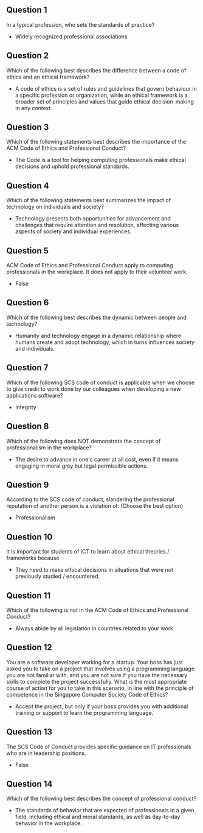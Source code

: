 ## Question 1
In a typical profession, who sets the standards of practice?
- Widely recognized professional associations

## Question 2
Which of the following best describes the difference between a code of ethics and an ethical framework?
- A code of ethics is a set of rules and guidelines that govern behaviour in a specific profession or organization, while an ethical framework is a broader set of principles and values that guide ethical decision-making in any context.

## Question 3
Which of the following statements best describes the importance of the ACM Code of Ethics and Professional Conduct?
- The Code is a tool for helping computing professionals make ethical decisions and uphold professional standards.

## Question 4
Which of the following statements best summarizes the impact of technology on individuals and society?
- Technology presents both opportunities for advancement and challenges that require attention and resolution, affecting various aspects of society and individual experiences.

## Question 5
ACM Code of Ethics and Professional Conduct apply to computing professionals in the workplace. It does not apply to their volunteer work.
- False

## Question 6
Which of the following best describes the dynamic between people and technology?
- Humanity and technology engage in a dynamic relationship where humans create and adopt technology, which in turns influences society and individuals. 

## Question 7
Which of the following SCS code of conduct is applicable when we choose to give credit to work done by our colleagues when developing a new applications software?
- Integrity

## Question 8
Which of the following does NOT demonstrate the concept of professionalism in the workplace?
- The desire to advance in one's career at all cost, even if it means engaging in moral grey but legal permissible actions.

## Question 9
According to the SCS code of conduct, slandering the professional reputation of another person is a violation of: (Choose the best option)
- Professionalism

## Question 10
It is important for students of ICT to learn about ethical theories / frameworks because
- They need to make ethical decisions in situations that were not previously studied / encountered.

## Question 11
Which of the following is not in the ACM Code of Ethics and Professional Conduct?
- Always abide by all legislation in countries related to your work

## Question 12
You are a software developer working for a startup. Your boss has just asked you to take on a project that involves using a programming language you are not familiar with, and you are not sure if you have the necessary skills to complete the project successfully. What is the most appropriate course of action for you to take in this scenario, in line with the principle of competence in the Singapore Computer Society Code of Ethics?
- Accept the project, but only if your boss provides you with additional training or support to learn the programming language.

## Question 13
The SCS Code of Conduct provides specific guidance on IT professionals who are in leadership positions.
- False

## Question 14
Which of the following best describes the concept of professional conduct?
- The standards of behavior that are expected of professionals in a given field, including ethical and moral standards, as well as day-to-day behavior in the workplace.
